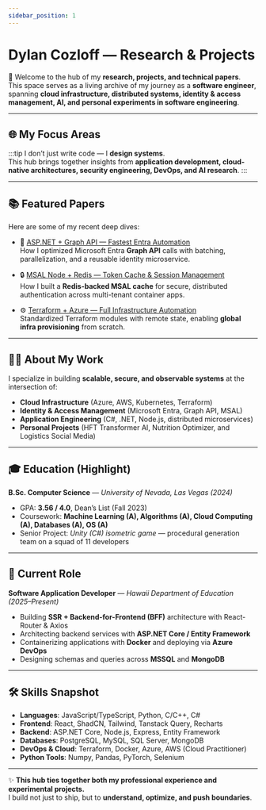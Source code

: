 ```yaml
---
sidebar_position: 1
---
```


# Dylan Cozloff — Research & Projects

🚀 Welcome to the hub of my **research, projects, and technical papers**.  
This space serves as a living archive of my journey as a **software engineer**, spanning **cloud infrastructure, distributed systems, identity & access management, AI, and personal experiments in software engineering**.

---

## 🌐 My Focus Areas

:::tip
I don’t just write code — I **design systems**.  
This hub brings together insights from **application development, cloud-native architectures, security engineering, DevOps, and AI research**.
:::

---

## 📚 Featured Papers

Here are some of my recent deep dives:

- 🔑 [ASP.NET + Graph API — Fastest Entra Automation](./entra/graph-automation-optimize)  
  How I optimized Microsoft Entra **Graph API** calls with batching, parallelization, and a reusable identity microservice.

- 🔒 [MSAL Node + Redis — Token Cache & Session Management](./redis/redis-session-management)  
  How I built a **Redis-backed MSAL cache** for secure, distributed authentication across multi-tenant container apps.

- ⚙️ [Terraform + Azure — Full Infrastructure Automation](./terraform/)  
  Standardized Terraform modules with remote state, enabling **global infra provisioning** from scratch.

---

## 🧑‍💻 About My Work

I specialize in building **scalable, secure, and observable systems** at the intersection of:

- **Cloud Infrastructure** (Azure, AWS, Kubernetes, Terraform)
- **Identity & Access Management** (Microsoft Entra, Graph API, MSAL)
- **Application Engineering** (C#, .NET, Node.js, distributed microservices)
- **Personal Projects** (HFT Transformer AI, Nutrition Optimizer, and Logistics Social Media)

---

## 🎓 Education (Highlight)

**B.Sc. Computer Science** — _University of Nevada, Las Vegas (2024)_

- GPA: **3.56 / 4.0**, Dean’s List (Fall 2023)
- Coursework: **Machine Learning (A), Algorithms (A), Cloud Computing (A), Databases (A), OS (A)**
- Senior Project: _Unity (C#) isometric game_ — procedural generation team on a squad of 11 developers

---

## 💼 Current Role

**Software Application Developer** — _Hawaii Department of Education (2025–Present)_

- Building **SSR + Backend-for-Frontend (BFF)** architecture with React-Router & Axios
- Architecting backend services with **ASP.NET Core / Entity Framework**
- Containerizing applications with **Docker** and deploying via **Azure DevOps**
- Designing schemas and queries across **MSSQL** and **MongoDB**

---

## 🛠 Skills Snapshot

- **Languages**: JavaScript/TypeScript, Python, C/C++, C#
- **Frontend**: React, ShadCN, Tailwind, Tanstack Query, Recharts
- **Backend**: ASP.NET Core, Node.js, Express, Entity Framework
- **Databases**: PostgreSQL, MySQL, SQL Server, MongoDB
- **DevOps & Cloud**: Terraform, Docker, Azure, AWS (Cloud Practitioner)
- **Python Tools**: Numpy, Pandas, PyTorch, Selenium

---

✨ **This hub ties together both my professional experience and experimental projects.**  
I build not just to ship, but to **understand, optimize, and push boundaries**.
